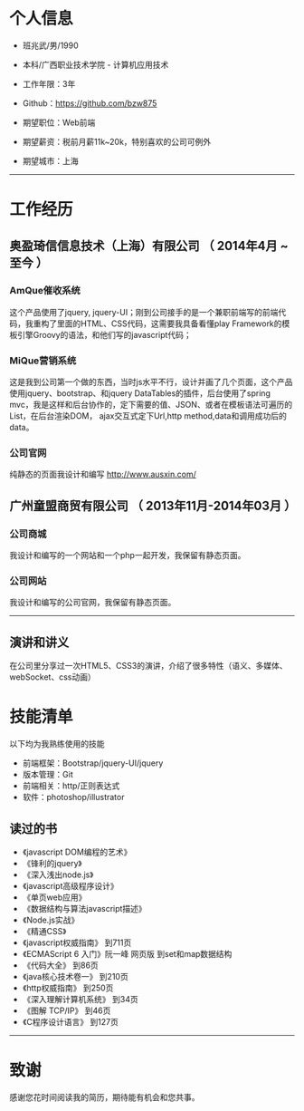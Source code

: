 # 个人信息

 - 班兆武/男/1990 
 - 本科/广西职业技术学院 - 计算机应用技术 
 - 工作年限：3年
 - Github：https://github.com/bzw875

 - 期望职位：Web前端
 - 期望薪资：税前月薪11k~20k，特别喜欢的公司可例外
 - 期望城市：上海

---

# 工作经历

## 奥盈琦信信息技术（上海）有限公司 （ 2014年4月 ~ 至今 ）

### AmQue催收系统 
这个产品使用了jquery, jquery-UI；刚到公司接手的是一个兼职前端写的前端代码，我重构了里面的HTML、CSS代码，这需要我具备看懂play Framework的模板引擎Groovy的语法，和他们写的javascript代码；


### MiQue营销系统
这是我到公司第一个做的东西，当时js水平不行，设计并画了几个页面，这个产品使用jquery、bootstrap、和jquery DataTables的插件，后台使用了spring mvc，我是这样和后台协作的，定下需要的值、JSON、或者在模板语法可遍历的List，在后台渲染DOM，
ajax交互式定下Url,http method,data和调用成功后的data。


### 公司官网
纯静态的页面我设计和编写 http://www.ausxin.com/

 
## 广州童盟商贸有限公司 （ 2013年11月-2014年03月 ）

### 公司商城  
我设计和编写的一个网站和一个php一起开发，我保留有静态页面。


###  公司网站
我设计和编写的公司官网，我保留有静态页面。


---


## 演讲和讲义
在公司里分享过一次HTML5、CSS3的演讲，介绍了很多特性（语义、多媒体、webSocket、css动画）

# 技能清单

以下均为我熟练使用的技能

- 前端框架：Bootstrap/jquery-UI/jquery
- 版本管理：Git
- 前端相关：http/正则表达式
- 软件：photoshop/illustrator

## 读过的书

- 《javascript DOM编程的艺术》
- 《锋利的jquery》
- 《深入浅出node.js》
- 《javascript高级程序设计》
- 《单页web应用》
- 《数据结构与算法javascript描述》
- 《Node.js实战》
- 《精通CSS》
- 《javascript权威指南》 到711页
- 《ECMAScript 6 入门》阮一峰 网页版 到set和map数据结构
- 《代码大全》 到86页
- 《java核心技术卷一》 到210页
- 《http权威指南》 到250页
- 《深入理解计算机系统》 到34页
- 《图解 TCP/IP》 到46页
- 《C程序设计语言》 到127页


---

# 致谢
感谢您花时间阅读我的简历，期待能有机会和您共事。

